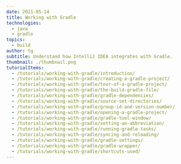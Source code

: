 ```yaml
---
date: 2021-05-14
title: Working with Gradle
technologies:
  - java
  - gradle
topics:
  - build
author: tg
subtitle: Understand how IntelliJ IDEA integrates with Gradle.
thumbnail: ./thumbnail.png
tutorialItems:
  - /tutorials/working-with-gradle/introduction/
  - /tutorials/working-with-gradle/creating-a-gradle-project/
  - /tutorials/working-with-gradle/tour-of-a-gradle-project/
  - /tutorials/working-with-gradle/the-build-gradle-file/
  - /tutorials/working-with-gradle/gradle-dependencies/
  - /tutorials/working-with-gradle/source-set-directories/
  - /tutorials/working-with-gradle/group-id-and-version-number/
  - /tutorials/working-with-gradle/opening-a-gradle-project/
  - /tutorials/working-with-gradle/gradle-tool-window/
  - /tutorials/working-with-gradle/setting-an-abbreviation/
  - /tutorials/working-with-gradle/running-gradle-tasks/
  - /tutorials/working-with-gradle/syncing-and-reloading/
  - /tutorials/working-with-gradle/gradle-settings/
  - /tutorials/working-with-gradle/gradle-wrapper/
  - /tutorials/working-with-gradle/shortcuts-used/
---
```



